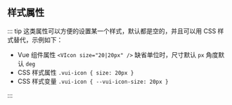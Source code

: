 ## 样式属性

::: tip
这类属性可以方便的设置某一个样式，默认都是空的，并且可以用 CSS 样式替代，示例如下：

- Vue 组件属性 `<VIcon size="20|20px" />` 缺省单位时，尺寸默认 `px` 角度默认 `deg`
- CSS 样式属性 `.vui-icon { size: 20px }`
- CSS 样式变量 `.vui-icon { --vui-icon-size: 20px }`

:::
